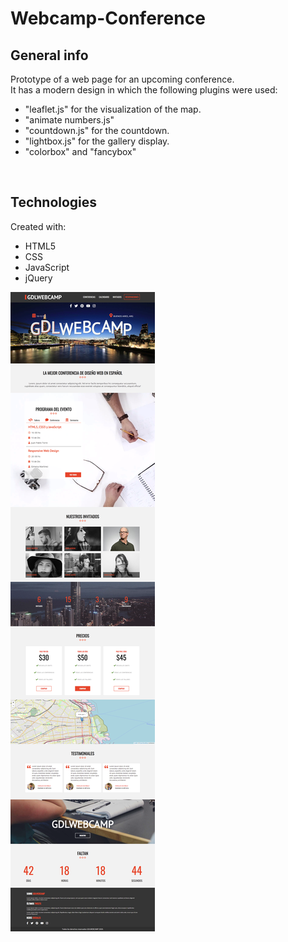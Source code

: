 # Webcamp-Conference

## General info
Prototype of a web page for an upcoming conference. <br>
It has a modern design in which the following plugins were used:
* "leaflet.js" for the visualization of the map.
* "animate numbers.js"
* "countdown.js" for the countdown.
* "lightbox.js" for the gallery display.
* "colorbox" and "fancybox"
<br>


## Technologies
Created with:
* HTML5
* CSS
* JavaScript
* jQuery

<img src="https://github.com/loveisgala/webcamp-conferencia/blob/master/screenweb1.png" alt="view"/> 
